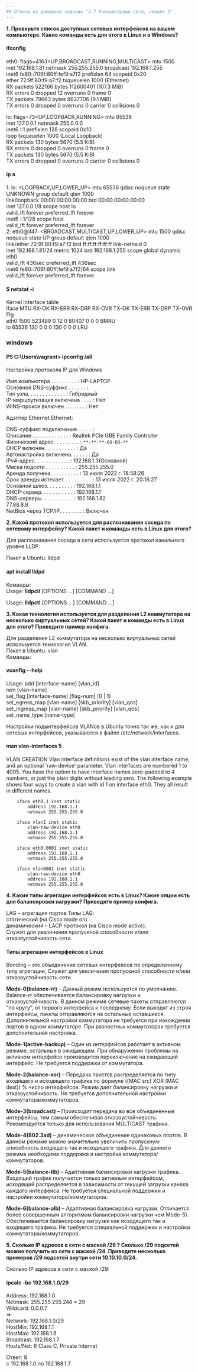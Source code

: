 ```yaml
---
## Ответы на домашнее задание "3.7 Компьютерные сети, лекция 2" 
---
```

                    
<strong>1. Проверьте список доступных сетевых интерфейсов на вашем компьютере. Какие команды есть для этого в Linux и в Windows?</strong>

#### ifconfig   
eth0: flags=4163<UP,BROADCAST,RUNNING,MULTICAST>  mtu 1500    
        inet 192.168.1.81  netmask 255.255.255.0  broadcast 192.168.1.255   
        inet6 fe80::709f:80ff:fef9:a7f2  prefixlen 64  scopeid 0x20<link>   
        ether 72:9f:80:f9:a7:f2  txqueuelen 1000  (Ethernet)    
        RX packets 522166  bytes 112600401 (107.3 MiB)    
        RX errors 0  dropped 12  overruns 0  frame 0    
        TX packets 79663  bytes 9637706 (9.1 MiB)   
        TX errors 0  dropped 0 overruns 0  carrier 0  collisions 0    
    
lo: flags=73<UP,LOOPBACK,RUNNING>  mtu 65536    
        inet 127.0.0.1  netmask 255.0.0.0   
        inet6 ::1  prefixlen 128  scopeid 0x10<host>    
        loop  txqueuelen 1000  (Local Loopback)   
        RX packets 130  bytes 5670 (5.5 KiB)    
        RX errors 0  dropped 0  overruns 0  frame 0   
        TX packets 130  bytes 5670 (5.5 KiB)    
        TX errors 0  dropped 0 overruns 0  carrier 0  collisions 0    
  
#### ip a   
1: lo: <LOOPBACK,UP,LOWER_UP> mtu 65536 qdisc noqueue state UNKNOWN group default qlen 1000   
    link/loopback 00:00:00:00:00:00 brd 00:00:00:00:00:00   
    inet 127.0.0.1/8 scope host lo    
       valid_lft forever preferred_lft forever    
    inet6 ::1/128 scope host    
       valid_lft forever preferred_lft forever    
2: eth0@if47: <BROADCAST,MULTICAST,UP,LOWER_UP> mtu 1500 qdisc noqueue state UP group default qlen 1000   
    link/ether 72:9f:80:f9:a7:f2 brd ff:ff:ff:ff:ff:ff link-netnsid 0   
    inet 192.168.1.81/24 metric 1024 brd 192.168.1.255 scope global dynamic eth0    
       valid_lft 436sec preferred_lft 436sec    
    inet6 fe80::709f:80ff:fef9:a7f2/64 scope link   
       valid_lft forever preferred_lft forever    

#### $ netstat -i 
Kernel Interface table    
Iface             MTU    RX-OK RX-ERR RX-DRP RX-OVR    TX-OK TX-ERR TX-DRP TX-OVR Flg   
eth0             1500   523489      0     12 0         80407      0      0      0 BMRU    
lo              65536      130      0      0 0           130      0      0      0 LRU   
  
### windows   
#### PS C:\Users\vagrant> ipconfig /all   

Настройка протокола IP для Windows    

   Имя компьютера  . . . . . . . . . : HP-LAPTOP    
   Основной DNS-суффикс  . . . . . . :    
   Тип узла. . . . . . . . . . . . . : Гибридный    
   IP-маршрутизация включена . . . . : Нет    
   WINS-прокси включен . . . . . . . : Нет    
    
Адаптер Ethernet Ethernet:    
    
   DNS-суффикс подключения . . . . . :    
   Описание. . . . . . . . . . . . . : Realtek PCIe GBE Family Controller   
   Физический адрес. . . . . . . . . : `**-**-**-68-B3-**`    
   DHCP включен. . . . . . . . . . . : Да   
   Автонастройка включена. . . . . . : Да   
   IPv4-адрес. . . . . . . . . . . . : 192.168.1.3(Основной)    
   Маска подсети . . . . . . . . . . : 255.255.255.0    
   Аренда получена. . . . . . . . . . : 13 июля 2022 г. 18:58:26    
   Срок аренды истекает. . . . . . . . . . : 13 июля 2022 г. 20:18:27   
   Основной шлюз. . . . . . . . . : 192.168.1.1   
   DHCP-сервер. . . . . . . . . . . : 192.168.1.1   
   DNS-серверы. . . . . . . . . . . : 192.168.1.82    
                                       77.88.8.8    
   NetBios через TCP/IP. . . . . . . . : Включен    


<strong>2. Какой протокол используется для распознавания соседа по сетевому интерфейсу? Какой пакет и команды есть в Linux для этого?</strong>  
    
Для распознавания соседа в сети используется протокол канального уровня LLDP.   

Пакет в Ubuntu: lldpd     
#### apt install lldpd      
Команды:      
Usage:   **lldpcli** [OPTIONS ...] [COMMAND ...]    
    
Usage:   **lldpctl** [OPTIONS ...] [COMMAND ...]       

<strong>3. Какая технология используется для разделения L2 коммутатора на несколько виртуальных сетей? Какой пакет и команды есть в Linux для этого? Приведите пример конфига.</strong>   
  
Для разделения L2 коммутатора на несколько виртуальных сетей используется технология VLAN.    
Пакет в Ubuntu: vlan    
Команды:    
#### vconfig --help   

Usage: add             [interface-name] [vlan_id]   
       rem             [vlan-name]    
       set_flag        [interface-name] [flag-num]       [0 | 1]    
       set_egress_map  [vlan-name]      [skb_priority]   [vlan_qos]   
       set_ingress_map [vlan-name]      [skb_priority]   [vlan_qos]   
       set_name_type   [name-type]    
    
Настройки подынтерфейсов VLANов в Ubuntu точно так же, как и для сетевых интерфейсов, указываются в файле /etc/network/interfaces.    

#### man vlan-interfaces 5    
VLAN CREATION 
Vlan  interface  definitions  exist of the vlan interface name, and an optional 'raw-device' parameter.  Vlan interfaces are numbered 1 to 4095. You have the option to have interface names zero-padded to 4 numbers, or just the plain digits without leading zero.  The following example shows four ways to create a vlan with id 1 on interface eth0.  They all result in different names.   

        iface eth0.1 inet static    
            address 192.168.1.1   
            netmask 255.255.255.0   
    
        iface vlan1 inet static   
            vlan-raw-device eth0    
            address 192.168.1.1   
            netmask 255.255.255.0   
    
        iface eth0.0001 inet static   
            address 192.168.1.1   
            netmask 255.255.255.0   
    
        iface vlan0001 inet static    
            vlan-raw-device eth0    
            address 192.168.1.1   
            netmask 255.255.255.0   

<strong>4. Какие типы агрегации интерфейсов есть в Linux? Какие опции есть для балансировки нагрузки? Приведите пример конфига.</strong>

LAG – агрегация портов
Типы LAG:   
статический (на Cisco mode on).   
динамический – LACP протокол (на Cisco mode active).    
Служит для увеличения пропускной способности и/или отказоустойчивость сети.   
    
#### Типы агрегации интерфейсов в Linux   
Bonding – это объединение сетевых интерфейсов по определенному типу агрегации, Служит для увеличения пропускной способности и/или отказоустойчивость сети.    

**Mode-0(balance-rr)** – Данный режим используется по умолчанию. Balance-rr обеспечивается балансировку нагрузки и отказоустойчивость. В данном режиме сетевые пакеты отправляются “по кругу”, от первого интерфейса к последнему. Если выходят из строя интерфейсы, пакеты отправляются на остальные оставшиеся. Дополнительной настройки коммутатора не требуется при нахождении портов в одном коммутаторе. При разностных коммутаторах требуется дополнительная настройка.    

**Mode-1(active-backup)** – Один из интерфейсов работает в активном режиме, остальные в ожидающем. При обнаружении проблемы на активном интерфейсе производится переключение на ожидающий интерфейс. Не требуется поддержки от коммутатора.   

**Mode-2(balance-xor)** – Передача пакетов распределяется по типу входящего и исходящего трафика по формуле ((MAC src) XOR (MAC dest)) % число интерфейсов. Режим дает балансировку нагрузки и отказоустойчивость. Не требуется дополнительной настройки коммутатора/коммутаторов.    

**Mode-3(broadcast)** – Происходит передача во все объединенные интерфейсы, тем самым обеспечивая отказоустойчивость. Рекомендуется только для использования MULTICAST трафика.   

**Mode-4(802.3ad)** – динамическое объединение одинаковых портов. В данном режиме можно значительно увеличить пропускную способность входящего так и исходящего трафика. Для данного режима необходима поддержка и настройка коммутатора/коммутаторов.    

**Mode-5(balance-tlb)** – Адаптивная балансировки нагрузки трафика. Входящий трафик получается только активным интерфейсом, исходящий распределяется в зависимости от текущей загрузки канала каждого интерфейса. Не требуется специальной поддержки и настройки коммутатора/коммутаторов.    

**Mode-6(balance-alb)** – Адаптивная балансировка нагрузки. Отличается более совершенным алгоритмом балансировки нагрузки чем Mode-5). Обеспечивается балансировку нагрузки как исходящего так и входящего трафика. Не требуется специальной поддержки и настройки коммутатора/коммутаторов.       
  
<strong>5. Сколько IP адресов в сети с маской /29 ? Сколько /29 подсетей можно получить из сети с маской /24. Приведите несколько примеров /29 подсетей внутри сети 10.10.10.0/24.</strong>   
  
Сколько IP адресов в сети с маской /29:     
#### ipcalc -bc 192.168.1.0/29    
Address:   192.168.1.0    
Netmask:   255.255.255.248 = 29   
Wildcard:  0.0.0.7     
=>      
Network:   192.168.1.0/29     
HostMin:   192.168.1.1      
HostMax:   192.168.1.6      
Broadcast: 192.168.1.7      
Hosts/Net: 6                     Class C, Private Internet     

Ответ: 8    
c 192.168.1.0 по 192.168.1.7    
  



